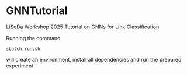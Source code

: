 # GNNTutorial
LiSeDa Workshop 2025 Tutorial on GNNs for Link Classification 

Running the command 
```
sbatch run.sh
```
will create an environment, install all dependencies
and run the prepared experiment
